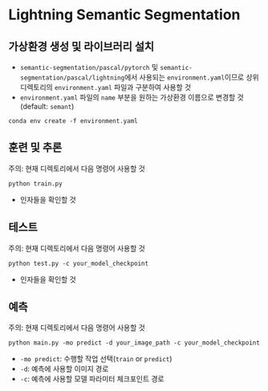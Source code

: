 # Lightning Semantic Segmentation

## 가상환경 생성 및 라이브러리 설치
- `semantic-segmentation/pascal/pytorch` 및 `semantic-segmentation/pascal/lightning`에서 사용되는 `environment.yaml`이므로 상위 디렉토리의 `environment.yaml` 파일과 구분하여 사용할 것
- `environment.yaml` 파일의 `name` 부분을 원하는 가상환경 이름으로 변경할 것(default: `semant`)
```shell
conda env create -f environment.yaml
```

## 훈련 및 추론
주의: 현재 디렉토리에서 다음 명령어 사용할 것
```shell
python train.py
```
- 인자들을 확인할 것

## 테스트
주의: 현재 디렉토리에서 다음 명령어 사용할 것
```shell
python test.py -c your_model_checkpoint
```
- 인자들을 확인할 것

## 예측
주의: 현재 디렉토리에서 다음 명령어 사용할 것
```shell
python main.py -mo predict -d your_image_path -c your_model_checkpoint
```
- `-mo predict`: 수행할 작업 선택(`train` or `predict`) 
- `-d`: 예측에 사용할 이미지 경로
- `-c`: 예측에 사용할 모델 파라미터 체크포인트 경로